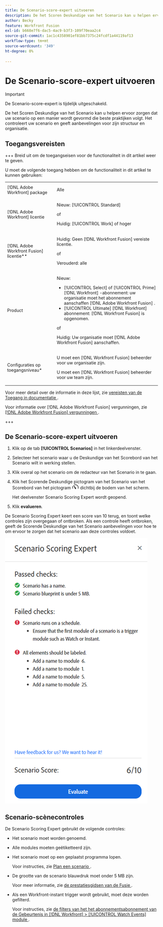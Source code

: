 ```yaml
---
title: De Scenario-score-expert uitvoeren
description: De het Scoren Deskundige van het Scenario kan u helpen ervoor zorgen dat uw scenario op een manier wordt gevormd die beste praktijken volgt. Het controleert uw scenario en geeft aanbevelingen voor zijn structuur en organisatie.
author: Becky
feature: Workfront Fusion
exl-id: b668e7f6-dac5-4ac9-b3f3-109f70eaa2c4
source-git-commit: 1ac1c4358901ef81bb7375c24fcdf1a44119af13
workflow-type: tm+mt
source-wordcount: '349'
ht-degree: 0%

---
```


# De Scenario-score-expert uitvoeren

>[!IMPORTANT]
>
>De Scenario-score-expert is tijdelijk uitgeschakeld.

De het Scoren Deskundige van het Scenario kan u helpen ervoor zorgen dat uw scenario op een manier wordt gevormd die beste praktijken volgt. Het controleert uw scenario en geeft aanbevelingen voor zijn structuur en organisatie.

## Toegangsvereisten

+++ Breid uit om de toegangseisen voor de functionaliteit in dit artikel weer te geven.

U moet de volgende toegang hebben om de functionaliteit in dit artikel te kunnen gebruiken:

<table style="table-layout:auto">
 <col> 
 <col> 
 <tbody> 
  <tr> 
   <td role="rowheader">[!DNL Adobe Workfront] package</td> 
   <td> <p>Alle</p> </td> 
  </tr> 
  <tr data-mc-conditions=""> 
   <td role="rowheader">[!DNL Adobe Workfront] licentie</td> 
   <td> <p>Nieuw: [!UICONTROL Standard]</p><p>of</p><p>Huidig: [!UICONTROL Work] of hoger</p> </td> 
  </tr> 
  <tr> 
   <td role="rowheader">[!DNL Adobe Workfront Fusion] licentie**</td> 
   <td>
   <p>Huidig: Geen [!DNL Workfront Fusion] vereiste licentie.</p>
   <p>of</p>
   <p>Verouderd: alle </p>
   </td> 
  </tr> 
  <tr> 
   <td role="rowheader">Product</td> 
   <td>
   <p>Nieuw:</p> <ul><li>[!UICONTROL Select] of [!UICONTROL Prime] [!DNL Workfront] -abonnement: uw organisatie moet het abonnement aanschaffen [!DNL Adobe Workfront Fusion] .</li><li>[!UICONTROL Ultimate] [!DNL Workfront] abonnement: [!DNL Workfront Fusion] is opgenomen.</li></ul>
   <p>of</p>
   <p>Huidig: Uw organisatie moet [!DNL Adobe Workfront Fusion] aanschaffen.</p>
   </td> 
  </tr>
  <tr data-mc-conditions=""> 
   <td role="rowheader">Configuraties op toegangsniveau*</td> 
   <td> 
     <p>U moet een [!DNL Workfront Fusion] beheerder voor uw organisatie zijn.</p>
     <p>U moet een [!DNL Workfront Fusion] beheerder voor uw team zijn.</p>
   </td> 
  </tr> 
   </td> 
  </tr> 
 </tbody> 
</table>

Voor meer detail over de informatie in deze lijst, zie [ vereisten van de Toegang in documentatie ](/help/workfront-fusion/references/licenses-and-roles/access-level-requirements-in-documentation.md).

Voor informatie over [!DNL Adobe Workfront Fusion] vergunningen, zie [[!DNL Adobe Workfront Fusion]  vergunningen ](/help/workfront-fusion/set-up-and-manage-workfront-fusion/licensing-operations-overview/license-automation-vs-integration.md).

+++

## De Scenario-score-expert uitvoeren

1. Klik op de tab **[!UICONTROL Scenarios]** in het linkerdeelvenster.
1. Selecteer het scenario waar u de Deskundige van het Scorebord van het Scenario wilt in werking stellen.
1. Klik overal op het scenario om de redacteur van het Scenario in te gaan.
1. Klik het Scorende Deskundige pictogram van het Scenario van het Scorebord van het pictogram ![ Scenario die deskundige ](assets/scoring-expert-icon.png) dichtbij de bodem van het scherm.

   Het deelvenster Scenario Scoring Expert wordt geopend.
1. Klik **evalueren**.

De Scenario Scoring Expert keert een score van 10 terug, en toont welke controles zijn overgegaan of ontbroken. Als een controle heeft ontbroken, geeft de Scorende Deskundige van het Scenario aanbevelingen voor hoe te om ervoor te zorgen dat het scenario aan deze controles voldoet.

![ score Scenario ](assets/scenario-score.png)

## Scenario-scènecontroles

De Scenario Scoring Expert gebruikt de volgende controles:

* Het scenario moet worden genoemd.
* Alle modules moeten geëtiketteerd zijn.
* Het scenario moet op een geplaatst programma lopen.

  Voor instructies, zie [ Plan een scenario ](/help/workfront-fusion/create-scenarios/config-scenarios-settings/schedule-a-scenario.md).
* De grootte van de scenario blauwdruk moet onder 5 MB zijn.

  Voor meer informatie, zie [ de prestatiesgidsen van de Fusie ](/help/workfront-fusion/references/scenarios/fusion-performance-guardrails.md#scenarios).
* Als een Workfront-instant trigger wordt gebruikt, moet deze worden gefilterd.

  Voor instructies, zie [ de filters van het het abonnementsabonnement van de Gebeurtenis in  [!DNL Workfront] > [!UICONTROL Watch Events] module ](/help/workfront-fusion/references/apps-and-modules/adobe-connectors/workfront-modules.md#event-subscription-filters-in-the-workfront--watch-events-modules).
